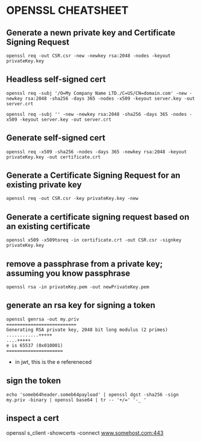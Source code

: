 # OPENSSL CHEATSHEET
## Generate a newn private key and Certificate Signing Request
```
openssl req -out CSR.csr -new -newkey rsa:2048 -nodes -keyout privateKey.key
```

## Headless self-signed cert
```
openssl req -subj '/O=My Company Name LTD./C=US/CN=domain.com' -new -newkey rsa:2048 -sha256 -days 365 -nodes -x509 -keyout server.key -out server.crt

openssl req -subj '' -new -newkey rsa:2048 -sha256 -days 365 -nodes -x509 -keyout server.key -out server.crt
```
## Generate self-signed cert
```
openssl req -x509 -sha256 -nodes -days 365 -newkey rsa:2048 -keyout privateKey.key -out certificate.crt
```

## Generate a Certificate Signing Request for an existing private key
```
openssl req -out CSR.csr -key privateKey.key -new
```

## Generate a certificate signing request based on an existing certificate
```
openssl x509 -x509toreq -in certificate.crt -out CSR.csr -signkey privateKey.key
```

## remove a passphrase from a private key; assuming you know passphrase
```
openssl rsa -in privateKey.pem -out newPrivateKey.pem
```

## generate an rsa key for signing a token
```
openssl genrsa -out my.priv
==========================
Generating RSA private key, 2048 bit long modulus (2 primes)
............+++++
....+++++
e is 65537 (0x010001)
=====================
```
- in jwt, this is the e refereneced

## sign the token
```
echo 'someb64header.someb64payload' | openssl dgst -sha256 -sign my.priv -binary | openssl base64 | tr -- '+/=' '-_ '
```

## inspect a cert
openssl s_client -showcerts -connect www.somehost.com:443
